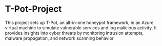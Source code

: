 # T-Pot-Project
This project sets up T-Pot, an all-in-one honeypot framework, in an Azure virtual machine to simulate vulnerable services and log malicious activity. It provides insights into cyber threats by monitoring intrusion attempts, malware propagation, and network scanning behavior
